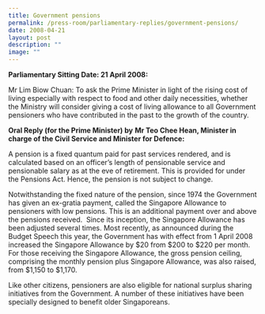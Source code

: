 ```yaml
---
title: Government pensions
permalink: /press-room/parliamentary-replies/government-pensions/
date: 2008-04-21
layout: post
description: ""
image: ""
---
```


**Parliamentary Sitting Date: 21 April 2008:**

Mr Lim Biow Chuan: To ask the Prime Minister in light of the rising cost of living especially with respect to food and other daily necessities, whether the Ministry will consider giving a cost of living allowance to all Government pensioners who have contributed in the past to the growth of the country.

**Oral Reply (for the Prime Minister) by** **Mr Teo Chee Hean, Minister in charge of the Civil Service and Minister for Defence:**

A pension is a fixed quantum paid for past services rendered, and is calculated based on an officer’s length of pensionable service and pensionable salary as at the eve of retirement. This is provided for under the Pensions Act. Hence, the pension is not subject to change.

Notwithstanding the fixed nature of the pension, since 1974 the Government has given an ex-gratia payment, called the Singapore Allowance to pensioners with low pensions. This is an additional payment over and above the pensions received.  Since its inception, the Singapore Allowance has been adjusted several times. Most recently, as announced during the Budget Speech this year, the Government has with effect from 1 April 2008 increased the Singapore Allowance by $20 from $200 to $220 per month. For those receiving the Singapore Allowance, the gross pension ceiling, comprising the monthly pension plus Singapore Allowance, was also raised, from $1,150 to $1,170. 

Like other citizens, pensioners are also eligible for national surplus sharing initiatives from the Government. A number of these initiatives have been specially designed to benefit older Singaporeans.